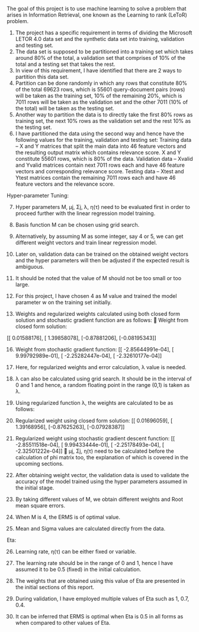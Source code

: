The goal of this project is to use machine learning to solve a problem that arises in Information Retrieval, one known as the Learning to rank (LeToR) problem. 

1. The project has a specific requirement in terms of dividing the Microsoft LETOR 4.0 data set and the synthetic data set into training, validation and testing set.
2. The data set is supposed to be partitioned into a training set which takes around 80% of the total, a validation set that comprises of 10% of the total and a testing set that takes the rest.
3. In view of this requirement, I have identified that there are 2 ways to partition this data set.
4. Partition can be done randomly in which any rows that constitute 80% of the total 69623 rows, which is 55601 query-document pairs (rows) will be taken as the training set, 10% of the remaining 20%, which is 7011 rows will be taken as the validation set and the other 7011 (10% of the total) will be taken as the testing set.
5. Another way to partition the data is to directly take the first 80% rows as training set, the next 10% rows as the validation set and the rest 10% as the testing set.
6. I have partitioned the data using the second way and hence have the following values for the training, validation and testing set:
   Training data – X and Y matrices that split the main data into 46 feature vectors and the resulting output matrix which contains relevance score. X and Y constitute 55601 rows, which is 80% of the data.
  Validation data – Xvalid and Yvalid matrices contain next 7011 rows each and have 46 feature vectors and corresponding relevance score.
  Testing data – Xtest and Ytest matrices contain the remaining 7011 rows each and have 46 feature vectors and the relevance score.

Hyper-parameter Tuning:

7.  Hyper parameters M, μj, Σj, λ, η(τ) need to be evaluated first in order to proceed further with the linear regression model training.

8. Basis function M can be chosen using grid search.

9. Alternatively, by assuming M as some integer, say 4 or 5, we can get different weight vectors and train linear regression model.

10. Later on, validation data can be trained on the obtained weight vectors and the hyper parameters will then be adjusted if the expected result is ambiguous.

11. It should be noted that the value of M should not be too small or too large.

14. For this project, I have chosen 4 as M value and trained the model parameter w on the training set initially.

15. Weights and regularized weights calculated using both closed form solution and stochastic gradient function are as follows:  Weight from closed form solution:

  [[ 0.01588176],
  [ 1.39858078],
  [-0.87881206],
  [-0.08195343]]
  
16. Weight from stochastic gradient function: [[ -2.85644991e-04], [ 9.99792989e-01], [ -2.25282447e-04], [ -2.32610177e-04]]

17. Here, for regularized weights and error calculation, λ value is needed.

18. λ can also be calculated using grid search. It should be in the interval of 0 and 1 and hence, a random floating point in the range (0,1) is taken as λ.

19. Using regularized function λ, the weights are calculated to be as follows:

20. Regularized weight using closed form solution: [[ 0.01696059], [ 1.39168956], [-0.87625263], [-0.07928387]]

21. Regularized weight using stochastic gradient descent function: [[ -2.85511518e-04], [ 9.99433444e-01], [ -2.25178493e-04], [ -2.32501222e-04]]  μj, Σj, η(τ) need to be calculated before the calculation of phi matrix too, the explanation of which is covered in the upcoming sections.

22. After obtaining weight vector, the validation data is used to validate the accuracy of the model trained using the hyper parameters assumed in the initial stage.

23. By taking different values of M, we obtain different weights and Root mean square errors.

24. When M is 4, the ERMS is of optimal value.

25. Mean and Sigma values are calculated directly from the data.

Eta:

26. Learning rate, η(τ) can be either fixed or variable.

27. The learning rate should be in the range of 0 and 1, hence I have assumed it to be 0.5 (fixed) in the initial calculation.

28. The weights that are obtained using this value of Eta are presented in the initial sections of this report.

29. During validation, I have employed multiple values of Eta such as 1, 0.7, 0.4.

30. It can be inferred that ERMS is optimal when Eta is 0.5 in all forms as when compared to other values of Eta.
